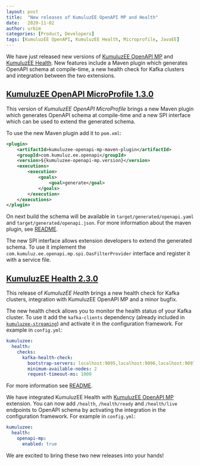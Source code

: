 ```yaml
---
layout: post
title:  "New releases of KumuluzEE OpenAPI MP and Health"
date:   2020-11-02
author: urbim
categories: [Product, Developers]
tags: [KumuluzEE OpenAPI, KumuluzEE Health, Microprofile, JavaEE]
---
```


We have just released new versions of [KumuluzEE OpenAPI MP](https://github.com/kumuluz/kumuluzee-openapi-mp) and [KumuluzEE Health](https://github.com/kumuluz/kumuluzee-health). New features include a Maven plugin which generates OpenAPI schema at compile-time, a new health check for Kafka clusters and integration between the two extensions.

<!--more-->

## [KumuluzEE OpenAPI MicroProfile 1.3.0](https://github.com/kumuluz/kumuluzee-openapi-mp/releases/tag/v1.3.0)

This version of _KumuluzEE OpenAPI MicroProfile_ brings a new Maven plugin which generates OpenAPI schema at compile-time and a new SPI interface which can be used to extend the generated schema.

To use the new Maven plugin add it to `pom.xml`:

```xml
<plugin>
    <artifactId>kumuluzee-openapi-mp-maven-plugin</artifactId>
    <groupId>com.kumuluz.ee.openapi</groupId>
    <version>${kumuluzee-openapi-mp.version}</version>
    <executions>
        <execution>
            <goals>
                <goal>generate</goal>
            </goals>
        </execution>
    </executions>
</plugin>
```

On next build the schema will be available in `target/generated/openapi.yaml` and `target/generated/openapi.json`. For more information about the maven plugin, see [README](https://github.com/kumuluz/kumuluzee-openapi-mp#openapi-maven-plugin).

The new SPI interface allows extension developers to extend the generated schema. To use it implement the `com.kumuluz.ee.openapi.mp.spi.OasFilterProvider` interface and register it with a service file.

## [KumuluzEE Health 2.3.0](https://github.com/kumuluz/kumuluzee-health/releases/tag/v2.3.0)

This release of _KumuluzEE Health_ brings a new health check for Kafka clusters, integration with KumuluzEE OpenAPI MP and a minor bugfix.

The new health check allows you to monitor the health status of your Kafka cluster. To use it add the `kafka-clients` dependency (already included in [`kumuluzee-streaming`](https://github.com/kumuluz/kumuluzee-streaming)) and activate it in the configuration framework. For example in `config.yml`:

```yaml
kumuluzee:
  health:
    checks:
      kafka-health-check:
        bootstrap-servers: localhost:9095,localhost:9096,localhost:9097
        minimum-available-nodes: 2
        request-timeout-ms: 1000
```

For more information see [README](https://github.com/kumuluz/kumuluzee-health#kafkahealthcheck).

We have integrated KumuluzEE Health with [KumuluzEE OpenAPI MP](https://github.com/kumuluz/kumuluzee-openapi-mp) extension. You can now add `/health`, `/health/ready` and `/health/live` endpoints to OpenAPI schema by activating the integration in the configuration framework. For example in `config.yml`:

```yaml
kumuluzee:
  health:
    openapi-mp:
      enabled: true
```

We are excited to bring these two new releases into your hands!
